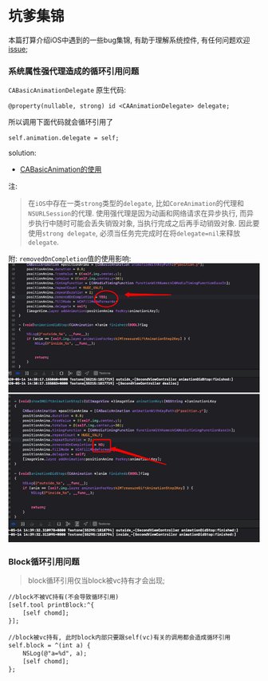 # 坑爹集锦
本篇打算介绍iOS中遇到的一些bug集锦, 有助于理解系统控件, 有任何问题欢迎[issue](https://github.com/binzi56/iOSSmallKnowledgePool/issues);

### 系统属性强代理造成的循环引用问题
`CABasicAnimationDelegate`
原生代码:
```
@property(nullable, strong) id <CAAnimationDelegate> delegate;
```
所以调用下面代码就会循环引用了
```
self.animation.delegate = self;
```

solution:
* [CABasicAnimation的使用](https://www.jianshu.com/p/be558802dc77)

注:
> 在`iOS`中存在一类`strong`类型的`delegate`, 比如`CoreAnimation`的代理和`NSURLSession`的代理. 使用强代理是因为动画和网络请求在异步执行, 而异步执行中随时可能会丢失销毁对象, 当执行完成之后再手动销毁对象. 因此要使用`strong delegate`, 必须当任务完完成时在将`delegate=nil`来释放`delegate`.

附:
`removedOnCompletion`值的使用影响:
![坑爹集锦1](./resources/坑爹集锦1.png)
![坑爹集锦2](./resources/坑爹集锦2.png)

### Block循环引用问题
> block循环引用仅当block被vc持有才会出现;
```
//block不被VC持有(不会导致循环引用)
[self.tool printBlock:^{
    [self chomd];
}];

//block被vc持有, 此时block内部只要跟self(vc)有关的调用都会造成循环引用
self.block = ^(int a) {
    NSLog(@"a=%d", a);
    [self chomd];
};
```
